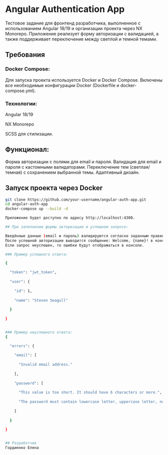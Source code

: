# Angular Authentication App
Тестовое задание для фронтенд разработчика, выполненное с использованием Angular 18/19 и организации проекта через NX Monorepo.
Приложение реализует форму авторизации с валидацией, а также поддерживает переключение между светлой и темной темами.

## Требования

### Docker Compose:

Для запуска проекта используется Docker и Docker Compose.
Включены все необходимые конфигурации Docker (Dockerfile и docker-compose.yml).

### Технологии:

Angular 18/19

NX Monorepo

SCSS для стилизации.

## Функционал:

Форма авторизации с полями для email и пароля.
Валидация для email и пароля с кастомными валидаторами.
Переключение тем (светлая/темная) с сохранением выбранной темы.
Адаптивный дизайн.

## Запуск проекта через Docker

```sh
git clone https://github.com/your-username/angular-auth-app.git
cd angular-auth-app
docker-compose up --build -d

Приложение будет доступно по адресу http://localhost:4300.

## При заполнении формы авторизации и успешном запросе:

Введённые данные (email и пароль) валидируются согласно заданным правилам.
После успешной авторизации выводится сообщение: Welcome, {name}! в консоли.
Если запрос неуспешен, то ошибки будут отображаться в консоли.

### Пример успешного ответа:

{

  "token": "jwt_token",
  
  "user": {
  
    "id": 1,
    
    "name": "Steven Seagull"
    
  }
  
}


### Пример неуспешного ответа:
{

  "errors": {
  
    "email": [
    
      "Invalid email address."
      
    ],
    
    "password": [
    
      "This value is too short. It should have 6 characters or more.",
      
      "The password must contain lowercase letter, uppercase letter, number and special character."
      
    ]
    
  }
  
}


## Разработчик
Гордиенко Елена
